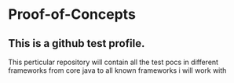 # Proof-of-Concepts
## This is a github test profile.

This perticular repository will contain all the test pocs in different frameworks from core java to all known frameworks i will work with
